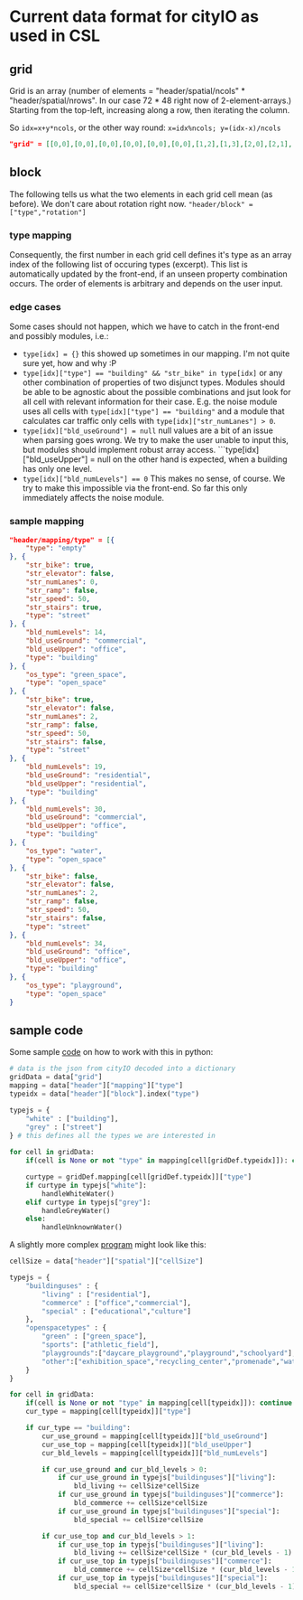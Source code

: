 # Current data format for cityIO as used in CSL

## grid

Grid is an array (number of elements = "header/spatial/ncols" * "header/spatial/nrows". In our case 72 * 48 right now of 2-element-arrays.) Starting from the top-left, increasing along a row, then iterating the column.

So ```idx=x+y*ncols```, or the other way round: ```x=idx%ncols; y=(idx-x)/ncols```

```json
"grid" = [[0,0],[0,0],[0,0],[0,0],[0,0],[0,0],[1,2],[1,3],[2,0],[2,1],[2,0],[1,0],[1,2],[1,2],[0,0],[1,0],[1,1],[1,0],[1,3],[4,0],[2,0],[1,3],[1,1],[1,3],[0,0],[1,3],[1,2],[1,3],[1,1],[1,1],[2,0],[1,3],[3,3],[2,0],[3,3],[3,0],[5,0],[0,0],[2,1],[2,1],[2,0],[2,1],[3,1],[3,2],[3,1],[3,3],[3,0],[3,1],[3,1],[3,0],[2,1],[2,0],[3,3],[3,2],[3,1],[1,1],[1,3],[3,2],[3,3],[3,2] ...
```

## block

The following tells us what the two elements in each grid cell mean (as before). We don't care about rotation right now.
```"header/block" = ["type","rotation"]```

### type mapping

Consequently, the first number in each grid cell defines it's type as an array index of the following list of occuring types (excerpt). This list is automatically updated by the front-end, if an unseen property combination occurs. The order of elements is arbitrary and depends on the user input.

### edge cases

Some cases should not happen, which we have to catch in the front-end and possibly modules, i.e.:

* ```type[idx] = {}``` this showed up sometimes in our mapping. I'm not quite sure yet, how and why :P
* ```type[idx]["type"] == "building" && "str_bike" in type[idx]``` or any other combination of properties of two disjunct types. Modules should be able to be agnostic about the possible combinations and jsut look for all cell with relevant information for their case. E.g. the noise module uses all cells with ```type[idx]["type"] == "building"``` and a module that calculates car traffic only cells with ```type[idx]["str_numLanes"] > 0```.
* ```type[idx]["bld_useGround"] = null``` null values are a bit of an issue when parsing goes wrong. We try to make the user unable to input this, but modules should implement robust array access. ```type[idx]["bld_useUpper"] = null on the other hand is expected, when a building has only one level.
* ```type[idx]["bld_numLevels"] == 0``` This makes no sense, of course. We try to make this impossible via the front-end. So far this only immediately affects the noise module.

### sample mapping

```json
"header/mapping/type" = [{
	"type": "empty"
}, {
	"str_bike": true,
	"str_elevator": false,
	"str_numLanes": 0,
	"str_ramp": false,
	"str_speed": 50,
	"str_stairs": true,
	"type": "street"
}, {
	"bld_numLevels": 14,
	"bld_useGround": "commercial",
	"bld_useUpper": "office",
	"type": "building"
}, {
	"os_type": "green_space",
	"type": "open_space"
}, {
	"str_bike": true,
	"str_elevator": false,
	"str_numLanes": 2,
	"str_ramp": false,
	"str_speed": 50,
	"str_stairs": false,
	"type": "street"
}, {
	"bld_numLevels": 19,
	"bld_useGround": "residential",
	"bld_useUpper": "residential",
	"type": "building"
}, {
	"bld_numLevels": 30,
	"bld_useGround": "commercial",
	"bld_useUpper": "office",
	"type": "building"
}, {
	"os_type": "water",
	"type": "open_space"
}, {
	"str_bike": false,
	"str_elevator": false,
	"str_numLanes": 2,
	"str_ramp": false,
	"str_speed": 50,
	"str_stairs": false,
	"type": "street"
}, {
	"bld_numLevels": 34,
	"bld_useGround": "office",
	"bld_useUpper": "office",
	"type": "building"
}, {
	"os_type": "playground",
	"type": "open_space"
}
```

## sample code

Some sample [code](https://github.com/grasbrook-cityscope/pyGraKPI) on how to work with this in python:

```python
# data is the json from cityIO decoded into a dictionary
gridData = data["grid"]
mapping = data["header"]["mapping"]["type"]
typeidx = data["header"]["block"].index("type")

typejs = {
    "white" : ["building"],
    "grey" : ["street"]
} # this defines all the types we are interested in
    
for cell in gridData:
    if(cell is None or not "type" in mapping[cell[gridDef.typeidx]]): continue

    curtype = gridDef.mapping[cell[gridDef.typeidx]]["type"]
    if curtype in typejs["white"]:
        handleWhiteWater()
    elif curtype in typejs["grey"]:
        handleGreyWater()
    else:
        handleUnknownWater()
```

A slightly more complex [program](https://github.com/grasbrook-cityscope/pyGraKPI) might look like this:

```python
cellSize = data["header"]["spatial"]["cellSize"]

typejs = {
    "buildinguses" : {
        "living" : ["residential"],
        "commerce" : ["office","commercial"],
        "special" : ["educational","culture"]
    },
    "openspacetypes" : {
        "green" : ["green_space"],
        "sports": ["athletic_field"],
        "playgrounds":["daycare_playground","playground","schoolyard"],
        "other":["exhibition_space","recycling_center","promenade","water"]
    }
}

for cell in gridData:
    if(cell is None or not "type" in mapping[cell[typeidx]]): continue
    cur_type = mapping[cell[typeidx]]["type"]

    if cur_type == "building":
        cur_use_ground = mapping[cell[typeidx]]["bld_useGround"]
        cur_use_top = mapping[cell[typeidx]]["bld_useUpper"]
        cur_bld_levels = mapping[cell[typeidx]]["bld_numLevels"]

        if cur_use_ground and cur_bld_levels > 0:
            if cur_use_ground in typejs["buildinguses"]["living"]:
                bld_living += cellSize*cellSize
            if cur_use_ground in typejs["buildinguses"]["commerce"]:
                bld_commerce += cellSize*cellSize
            if cur_use_ground in typejs["buildinguses"]["special"]:
                bld_special += cellSize*cellSize

        if cur_use_top and cur_bld_levels > 1:
            if cur_use_top in typejs["buildinguses"]["living"]:
                bld_living += cellSize*cellSize * (cur_bld_levels - 1)
            if cur_use_top in typejs["buildinguses"]["commerce"]:
                bld_commerce += cellSize*cellSize * (cur_bld_levels - 1)
            if cur_use_top in typejs["buildinguses"]["special"]:
                bld_special += cellSize*cellSize * (cur_bld_levels - 1)
```